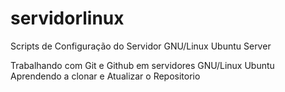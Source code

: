 # servidorlinux
Scripts de Configuração do Servidor GNU/Linux Ubuntu Server

Trabalhando com Git e Github em servidores GNU/Linux Ubuntu
Aprendendo a clonar e Atualizar o Repositorio
